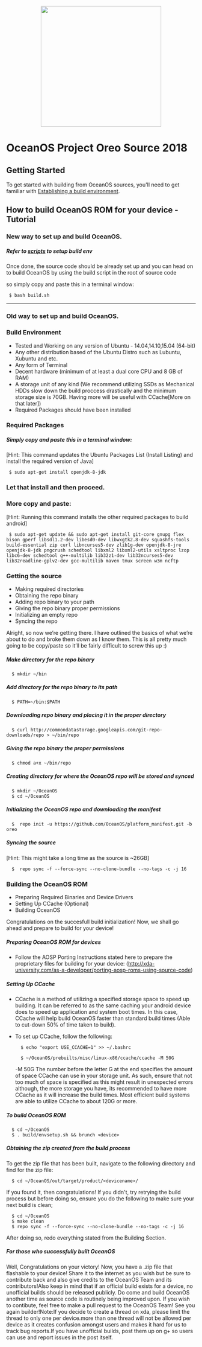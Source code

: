 <p align="center">
<img src="https://github.com/OceanOS/platform_manifest/raw/oreo/ocean-logo.png" width="320px" height="320px" > 
</p>

OceanOS Project Oreo Source 2018
===================

Getting Started
---------------
To get started with building from OceanOS sources, you'll need to get
familiar with [Establishing a build environment](http://source.android.com/source/initializing.html).

How to build OceanOS ROM for your device - Tutorial
--------
### New way to set up and build OceanOS.

##### Refer to [scripts](https://github.com/akhilnarang/scripts) to setup build env

Once done, the source code should be already set up and you can head on to build OceanOS by using the build script in the root of source code
 
so simply copy and paste this in a terminal window:

     $ bash build.sh

---

### Old way to set up and build OceanOS.

### Build Environment

- Tested and Working on any version of Ubuntu - 14.04,14.10,15.04 (64-bit)
- Any other distribution based of the Ubuntu Distro such as Lubuntu, Xubuntu and etc.
- Any form of Terminal
- Decent hardware (minimum of at least a dual core CPU and 8 GB of RAM)
- A storage unit of any kind (We recommend utilizing SSDs as Mechanical HDDs slow down the build proccess drastically and the minimum storage size is 70GB. Having more will be useful with CCache[More on that later])
- Required Packages should have been installed

### Required Packages
##### Simply copy and paste this in a terminal window:
[Hint: This command updates the Ubuntu Packages List (Install Listing) and install the required version of Java]

     $ sudo apt-get install openjdk-8-jdk

### Let that install and then proceed.

### More copy and paste:
[Hint: Running this command installs the other required packages to build android]

     $ sudo apt-get update && sudo apt-get install git-core gnupg flex bison gperf libsdl1.2-dev libesd0-dev libwxgtk2.8-dev squashfs-tools build-essential zip curl libncurses5-dev zlib1g-dev openjdk-8-jre openjdk-8-jdk pngcrush schedtool libxml2 libxml2-utils xsltproc lzop libc6-dev schedtool g++-multilib lib32z1-dev lib32ncurses5-dev lib32readline-gplv2-dev gcc-multilib maven tmux screen w3m ncftp

### Getting the source
- Making required directories
- Obtaining the repo binary
- Adding repo binary to your path
- Giving the repo binary proper permissions
- Initializing an empty repo
- Syncing the repo

Alright, so now we’re getting there. I have outlined the basics of what we’re about to do and broke them down as I know them. This is all pretty much going to be copy/paste so it’ll be fairly difficult to screw this up :)

##### Make directory for the repo binary

      $ mkdir ~/bin

##### Add directory for the repo binary to its path

      $ PATH=~/bin:$PATH

##### Downloading repo binary and placing it in the proper directory

      $ curl http://commondatastorage.googleapis.com/git-repo-downloads/repo > ~/bin/repo

##### Giving the repo binary the proper permissions

      $ chmod a+x ~/bin/repo

##### Creating directory for where the OceanOS repo will be stored and synced

      $ mkdir ~/OceanOS
      $ cd ~/OceanOS

##### Initializing the OceanOS repo and downloading the manifest

      $  repo init -u https://github.com/OceanOS/platform_manifest.git -b oreo

##### Syncing the source
[Hint: This might take a long time as the source is ~26GB]

      $  repo sync -f --force-sync --no-clone-bundle --no-tags -c -j 16

### Building the OceanOS ROM
- Preparing Required Binaries and Device Drivers
- Setting Up CCache (Optional)
- Building OceanOS

Congratulations on the succesfull build initialization! Now, we shall go ahead and prepare to build for your device!

##### Preparing OceanOS ROM for devices
- Follow the AOSP Porting Instructions stated here to prepare the proprietary files for building for your device: (http://xda-university.com/as-a-developer/porting-aosp-roms-using-source-code)

##### Setting Up CCache
- CCache is a method of utilizing a specified storage space to speed up building. It can be referred to as the same caching your android device does to speed up application and system boot times. In this case, CCache will help build OceanOS faster than standard build times (Able to cut-down 50% of time taken to build).
- To set up CCache, follow the following:


        $ echo "export USE_CCACHE=1" >> ~/.bashrc
      
        $ ~/OceanOS/prebuilts/misc/linux-x86/ccache/ccache -M 50G

     -M 50G
The number before the letter G at the end specifies the amount of space CCache can use in your storage unit. As such, ensure that not too much of space is specified as this might result in unexpected errors although, the more storage you have, its recommended to have more CCache as it will increase the build times. Most efficient build systems are able to utilize CCache to about 120G or more.

##### To build OceanOS ROM

      $ cd ~/OceanOS
      $ . build/envsetup.sh && brunch <device>

##### Obtaining the zip created from the build process
To get the zip file that has been built, navigate to the following directory and find for the zip file:

      $ cd ~/OceanOS/out/target/product/<devicename>/

If you found it, then congratulations! If you didn't, try retrying the build process but before doing so, ensure you do the following to make sure your next build is clean;

      $ cd ~/OceanOS
      $ make clean
      $ repo sync -f --force-sync --no-clone-bundle --no-tags -c -j 16

After doing so, redo everything stated from the Building Section.

##### For those who successfully built OceanOS

Well, Congratulations on your victory! Now, you have a .zip file that flashable to your device! Share it to the internet as you wish but be sure to contribute back and also give credits to the OceanOS Team and its contributors!Also keep in mind that if an official build exists for a device, no unofficial builds should be released publicly. Do come and build OceanOS another time as source code is routinely being improved upon. If you wish to contibute, feel free to make a pull request to the OceanOS Team! See you again builder!Note:If you decide to create a thread on xda, please limit the thread to only one per device.more than one thread will not be allowed per device as it creates confusion amongst users and makes it hard for us to track bug reports.If you have unofficial builds, post them up on g+ so users can use and report issues in the post itself.